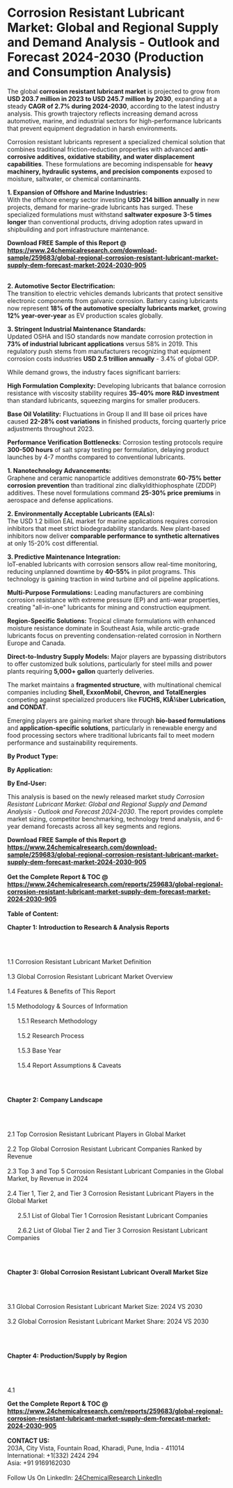 <h1>Corrosion Resistant Lubricant Market: Global and Regional Supply and Demand Analysis - Outlook and Forecast 2024-2030 (Production and Consumption Analysis)</h1><p>The global <strong>corrosion resistant lubricant market</strong> is projected to grow from <strong>USD 203.7 million in 2023 to USD 245.7 million by 2030</strong>, expanding at a steady <strong>CAGR of 2.7% during 2024-2030</strong>, according to the latest industry analysis. This growth trajectory reflects increasing demand across automotive, marine, and industrial sectors for high-performance lubricants that prevent equipment degradation in harsh environments.</p><p>Corrosion resistant lubricants represent a specialized chemical solution that combines traditional friction-reduction properties with advanced <strong>anti-corrosive additives, oxidative stability, and water displacement capabilities</strong>. These formulations are becoming indispensable for <strong>heavy machinery, hydraulic systems, and precision components</strong> exposed to moisture, saltwater, or chemical contaminants.</p><p><strong>1. Expansion of Offshore and Marine Industries:</strong><br>
With the offshore energy sector investing <strong>USD 214 billion annually</strong> in new projects, demand for marine-grade lubricants has surged. These specialized formulations must withstand <strong>saltwater exposure 3-5 times longer</strong> than conventional products, driving adoption rates upward in shipbuilding and port infrastructure maintenance.</p><div><b>Download FREE Sample of this Report @ 
            <a href="https://www.24chemicalresearch.com/download-sample/259683/global-regional-corrosion-resistant-lubricant-market-supply-dem-forecast-market-2024-2030-905">
            https://www.24chemicalresearch.com/download-sample/259683/global-regional-corrosion-resistant-lubricant-market-supply-dem-forecast-market-2024-2030-905</a></b></div><br><p><strong>2. Automotive Sector Electrification:</strong><br>
The transition to electric vehicles demands lubricants that protect sensitive electronic components from galvanic corrosion. Battery casing lubricants now represent <strong>18% of the automotive specialty lubricants market</strong>, growing <strong>12% year-over-year</strong> as EV production scales globally.</p><p><strong>3. Stringent Industrial Maintenance Standards:</strong><br>
Updated OSHA and ISO standards now mandate corrosion protection in <strong>73% of industrial lubricant applications</strong> versus 58% in 2019. This regulatory push stems from manufacturers recognizing that equipment corrosion costs industries <strong>USD 2.5 trillion annually</strong> - 3.4% of global GDP.</p><p>While demand grows, the industry faces significant barriers:</p><p><strong>High Formulation Complexity:</strong> Developing lubricants that balance corrosion resistance with viscosity stability requires <strong>35-40% more R&amp;D investment</strong> than standard lubricants, squeezing margins for smaller producers.</p><p><strong>Base Oil Volatility:</strong> Fluctuations in Group II and III base oil prices have caused <strong>22-28% cost variations</strong> in finished products, forcing quarterly price adjustments throughout 2023.</p><p><strong>Performance Verification Bottlenecks:</strong> Corrosion testing protocols require <strong>300-500 hours</strong> of salt spray testing per formulation, delaying product launches by 4-7 months compared to conventional lubricants.</p><p><strong>1. Nanotechnology Advancements:</strong><br>
Graphene and ceramic nanoparticle additives demonstrate <strong>60-75% better corrosion prevention</strong> than traditional zinc dialkyldithiophosphate (ZDDP) additives. These novel formulations command <strong>25-30% price premiums</strong> in aerospace and defense applications.</p><p><strong>2. Environmentally Acceptable Lubricants (EALs):</strong><br>
The USD 1.2 billion EAL market for marine applications requires corrosion inhibitors that meet strict biodegradability standards. New plant-based inhibitors now deliver <strong>comparable performance to synthetic alternatives</strong> at only 15-20% cost differential.</p><p><strong>3. Predictive Maintenance Integration:</strong><br>
IoT-enabled lubricants with corrosion sensors allow real-time monitoring, reducing unplanned downtime by <strong>40-55%</strong> in pilot programs. This technology is gaining traction in wind turbine and oil pipeline applications.</p><p><strong>Multi-Purpose Formulations:</strong> Leading manufacturers are combining corrosion resistance with extreme pressure (EP) and anti-wear properties, creating "all-in-one" lubricants for mining and construction equipment.</p><p><strong>Region-Specific Solutions:</strong> Tropical climate formulations with enhanced moisture resistance dominate in Southeast Asia, while arctic-grade lubricants focus on preventing condensation-related corrosion in Northern Europe and Canada.</p><p><strong>Direct-to-Industry Supply Models:</strong> Major players are bypassing distributors to offer customized bulk solutions, particularly for steel mills and power plants requiring <strong>5,000+ gallon</strong> quarterly deliveries.</p><p>The market maintains a <strong>fragmented structure</strong>, with multinational chemical companies including <strong>Shell, ExxonMobil, Chevron, and TotalEnergies</strong> competing against specialized producers like <strong>FUCHS, KlÃ¼ber Lubrication, and CONDAT</strong>.</p><p>Emerging players are gaining market share through <strong>bio-based formulations</strong> and <strong>application-specific solutions</strong>, particularly in renewable energy and food processing sectors where traditional lubricants fail to meet modern performance and sustainability requirements.</p><p><strong>By Product Type:</strong></p><p><strong>By Application:</strong></p><p><strong>By End-User:</strong></p><p>This analysis is based on the newly released market study <em>Corrosion Resistant Lubricant Market: Global and Regional Supply and Demand Analysis - Outlook and Forecast 2024-2030</em>. The report provides complete market sizing, competitor benchmarking, technology trend analysis, and 6-year demand forecasts across all key segments and regions.</p><div><b>Download FREE Sample of this Report @ 
            <a href="https://www.24chemicalresearch.com/download-sample/259683/global-regional-corrosion-resistant-lubricant-market-supply-dem-forecast-market-2024-2030-905">
            https://www.24chemicalresearch.com/download-sample/259683/global-regional-corrosion-resistant-lubricant-market-supply-dem-forecast-market-2024-2030-905</a></b></div><br><div><b>Get the Complete Report & TOC @ 
            <a href="https://www.24chemicalresearch.com/reports/259683/global-regional-corrosion-resistant-lubricant-market-supply-dem-forecast-market-2024-2030-905">
            https://www.24chemicalresearch.com/reports/259683/global-regional-corrosion-resistant-lubricant-market-supply-dem-forecast-market-2024-2030-905</a></b></div><br>
            <b>Table of Content:</b><p><p><strong>Chapter 1: Introduction to Research &amp; Analysis Reports</strong></p><br />
<br />
<p>1.1 Corrosion Resistant Lubricant Market Definition<br /><br />
1.3 Global Corrosion Resistant Lubricant Market Overview<br /><br />
1.4 Features &amp; Benefits of This Report<br /><br />
1.5 Methodology &amp; Sources of Information<br /><br />
&nbsp;&nbsp;&nbsp;&nbsp;&nbsp; 1.5.1 Research Methodology<br /><br />
&nbsp;&nbsp;&nbsp;&nbsp;&nbsp; 1.5.2 Research Process<br /><br />
&nbsp;&nbsp;&nbsp;&nbsp;&nbsp; 1.5.3 Base Year<br /><br />
&nbsp;&nbsp;&nbsp;&nbsp;&nbsp; 1.5.4 Report Assumptions &amp; Caveats</p><br />
<br />
<p><strong>Chapter 2: Company Landscape</strong></p><br />
<br />
<p>2.1 Top Corrosion Resistant Lubricant Players in Global Market<br /><br />
2.2 Top Global Corrosion Resistant Lubricant Companies Ranked by Revenue<br /><br />
2.3 Top 3 and Top 5 Corrosion Resistant Lubricant Companies in the Global Market, by Revenue in 2024<br /><br />
2.4 Tier 1, Tier 2, and Tier 3 Corrosion Resistant Lubricant Players in the Global Market<br /><br />
&nbsp;&nbsp;&nbsp;&nbsp;&nbsp; 2.5.1 List of Global Tier 1 Corrosion Resistant Lubricant Companies<br /><br />
&nbsp;&nbsp;&nbsp;&nbsp;&nbsp; 2.6.2 List of Global Tier 2 and Tier 3 Corrosion Resistant Lubricant Companies</p><br />
<br />
<p><strong>Chapter 3: Global Corrosion Resistant Lubricant Overall Market Size</strong></p><br />
<br />
<p>3.1 Global Corrosion Resistant Lubricant Market Size: 2024 VS 2030<br /><br />
3.2 Global Corrosion Resistant Lubricant Market Share: 2024 VS 2030</p><br />
<br />
<p><strong>Chapter 4: Production/Supply by Region</strong></p><br />
<br />
<p>4.1</p><div><b>Get the Complete Report & TOC @ 
            <a href="https://www.24chemicalresearch.com/reports/259683/global-regional-corrosion-resistant-lubricant-market-supply-dem-forecast-market-2024-2030-905">
            https://www.24chemicalresearch.com/reports/259683/global-regional-corrosion-resistant-lubricant-market-supply-dem-forecast-market-2024-2030-905</a></b></div><br><b>CONTACT US:</b><br>
            203A, City Vista, Fountain Road, Kharadi, Pune, India - 411014<br>
            International: +1(332) 2424 294<br>
            Asia: +91 9169162030 <br><br>
            Follow Us On LinkedIn: <a href="https://www.linkedin.com/company/24chemicalresearch/">24ChemicalResearch LinkedIn</a>